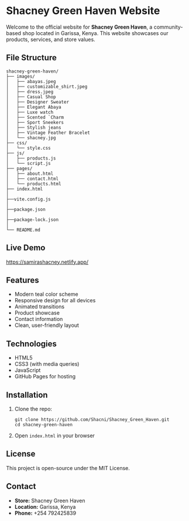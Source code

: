 # Shacney Green Haven Website

Welcome to the official website for **Shacney Green Haven**, a community-based shop located in Garissa, Kenya. This website showcases our products, services, and store values.

## File Structure

```
shacney-green-haven/
├── images/
│   ├── abayas.jpeg
│   ├── customizable_shirt.jpeg
│   ├── dress.jpeg
│   ├── Casual Shop
│   ├── Designer Sweater
│   ├── Elegant Abaya
│   ├── Luxe watch
│   ├── Scented `Charm
│   ├── Sport Sneekers
│   ├── Stylish jeans
│   ├── Vintage Feather Bracelet
│   └── shacney.jpg
├── css/
│   └── style.css
├── js/
│   ├── products.js
│   └── script.js
├── pages/
│   ├── about.html
│   ├── contact.html
│   └── products.html
├── index.html
│
├──vite.config.js
│
├──package.json
│
├──package-lock.json
│
└── README.md
```

## Live Demo
https://samirashacney.netlify.app/
## Features

- Modern teal color scheme
- Responsive design for all devices
- Animated transitions
- Product showcase
- Contact information
- Clean, user-friendly layout

## Technologies

- HTML5
- CSS3 (with media queries)
- JavaScript
- GitHub Pages for hosting

## Installation

1. Clone the repo:
   ```
   git clone https://github.com/Shacni/Shacney_Green_Haven.git
   cd shacney-green-haven
   ```

2. Open `index.html` in your browser

## License

This project is open-source under the MIT License.

## Contact

- **Store:** Shacney Green Haven
- **Location:** Garissa, Kenya
- **Phone:** +254 792425839
